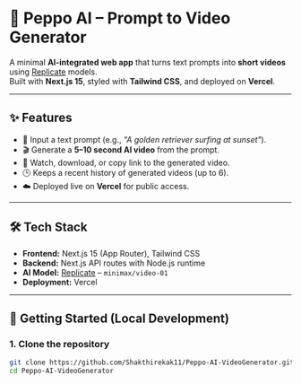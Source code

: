 # 🎥 Peppo AI – Prompt to Video Generator

A minimal **AI-integrated web app** that turns text prompts into **short videos** using [Replicate](https://replicate.com/) models.  
Built with **Next.js 15**, styled with **Tailwind CSS**, and deployed on **Vercel**.

---

## ✨ Features

- 📝 Input a text prompt (e.g., *"A golden retriever surfing at sunset"*).  
- 🎬 Generate a **5–10 second AI video** from the prompt.  
- 🎥 Watch, download, or copy link to the generated video.  
- 🕒 Keeps a recent history of generated videos (up to 6).  
- ☁️ Deployed live on **Vercel** for public access.  

---

## 🛠️ Tech Stack

- **Frontend:** Next.js 15 (App Router), Tailwind CSS  
- **Backend:** Next.js API routes with Node.js runtime  
- **AI Model:** [Replicate](https://replicate.com/) – `minimax/video-01`  
- **Deployment:** Vercel  

---

## 🚀 Getting Started (Local Development)

### 1. Clone the repository
```bash
git clone https://github.com/Shakthirekak11/Peppo-AI-VideoGenerator.git
cd Peppo-AI-VideoGenerator
